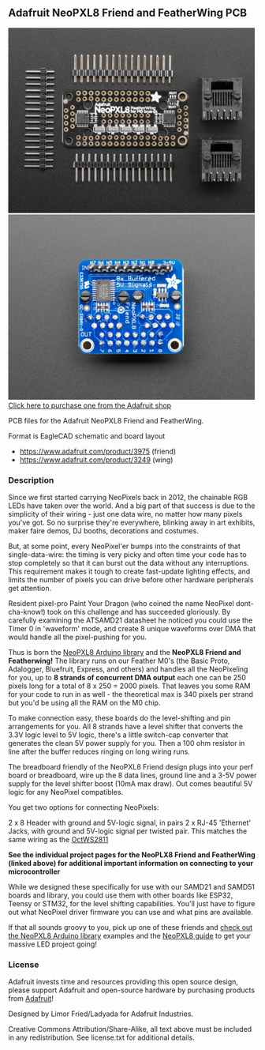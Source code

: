 ## Adafruit NeoPXL8 Friend and FeatherWing PCB

<a href="http://www.adafruit.com/products/3249"><img src="assets/3249.jpg?raw=true" width="500px">
<a href="http://www.adafruit.com/products/3975"><img src="assets/3975.jpg?raw=true" width="500px"><br/>
Click here to purchase one from the Adafruit shop</a>

PCB files for the Adafruit NeoPXL8 Friend and FeatherWing. 

Format is EagleCAD schematic and board layout
* https://www.adafruit.com/product/3975 (friend)
* https://www.adafruit.com/product/3249 (wing)

### Description

Since we first started carrying NeoPixels back in 2012, the chainable RGB LEDs have taken over the world. And a big part of that success is due to the simplicity of their wiring - just one data wire, no matter how many pixels you've got. So no surprise they're everywhere, blinking away in art exhibits, maker faire demos, DJ booths, decorations and costumes.

But, at some point, every NeoPixel'er bumps into the constraints of that single-data-wire: the timing is very picky and often time your code has to stop completely so that it can burst out the data without any interruptions. This requirement makes it tough to create fast-update lighting effects, and limits the number of pixels you can drive before other hardware peripherals get attention.

Resident pixel-pro Paint Your Dragon (who coined the name NeoPixel dont-cha-know!) took on this challenge and has succeeded gloriously. By carefully examining the ATSAMD21 datasheet he noticed you could use the Timer 0 in 'waveform' mode, and create 8 unique waveforms over DMA that would handle all the pixel-pushing for you.

Thus is born the [NeoPXL8 Arduino library](https://github.com/adafruit/Adafruit_NeoPXL8) and the **NeoPXL8 Friend and Featherwing!** The library runs on our Feather M0's (the Basic Proto, Adalogger, Bluefruit, Express, and others) and handles all the NeoPixeling for you, up to **8 strands of concurrent DMA output** each one can be 250 pixels long for a total of 8 x 250 = 2000 pixels. That leaves you some RAM for your code to run in as well - the theoretical max is 340 pixels per strand but you'd be using all the RAM on the M0 chip.

To make connection easy, these boards do the level-shifting and pin arrangements for you. All 8 strands have a level shifter that converts the 3.3V logic level to 5V logic, there's a little switch-cap converter that generates the clean 5V power supply for you. Then a 100 ohm resistor in line after the buffer reduces ringing on long wiring runs.

The breadboard friendly of the NeoPXL8 Friend design plugs into your perf board or breadboard, wire up the 8 data lines, ground line and a 3-5V power supply for the level shifter boost (10mA max draw). Out comes beautiful 5V logic for any NeoPixel compatibles.

You get two options for connecting NeoPixels:

2 x 8 Header with ground and 5V-logic signal, in pairs
2 x RJ-45 'Ethernet' Jacks, with ground and 5V-logic signal per twisted pair. This matches the same wiring as the [OctWS2811](https://www.adafruit.com/product/1779)

**See the individual project pages for the NeoPLX8 Friend and FeatherWing (linked above) for additional important information on connecting to your microcontroller**


While we designed these specifically for use with our SAMD21 and SAMD51 boards and library, you could use them with other boards like ESP32, Teensy or STM32, for the level shifting capabilities. You'll just have to figure out what NeoPixel driver firmware you can use and what pins are available.

If that all sounds groovy to you, pick up one of these friends and [check out the NeoPXL8 Arduino library](https://github.com/adafruit/Adafruit_NeoPXL8) examples and the [NeoPXL8 guide](https://learn.adafruit.com/adafruit-neopxl8-featherwing-and-library) to get your massive LED project going!
### License

Adafruit invests time and resources providing this open source design, please support Adafruit and open-source hardware by purchasing products from [Adafruit](https://www.adafruit.com)!

Designed by Limor Fried/Ladyada for Adafruit Industries.

Creative Commons Attribution/Share-Alike, all text above must be included in any redistribution. 
See license.txt for additional details.
